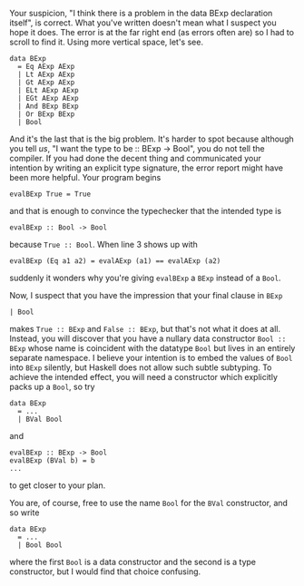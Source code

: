 Your suspicion, "I think there is a problem in the data BExp declaration itself", is correct. What you've written doesn't mean what I suspect you hope it does. The error is at the far right end (as errors often are) so I had to scroll to find it. Using more vertical space, let's see.

    data BExp
      = Eq AExp AExp
      | Lt AExp AExp
      | Gt AExp AExp
      | ELt AExp AExp
      | EGt AExp AExp
      | And BExp BExp
      | Or BExp BExp
      | Bool

And it's the last that is the big problem. It's harder to spot because although you tell *us*, "I want the type to be :: BExp -> Bool", you do not tell the compiler. If you had done the decent thing and communicated your intention by writing an explicit type signature, the error report might have been more helpful. Your program begins

    evalBExp True = True

and that is enough to convince the typechecker that the intended type is

    evalBExp :: Bool -> Bool

because `True :: Bool`. When line 3 shows up with

    evalBExp (Eq a1 a2) = evalAExp (a1) == evalAExp (a2)

suddenly it wonders why you're giving `evalBExp` a `BExp` instead of a `Bool`.

Now, I suspect that you have the impression that your final clause in `BExp`

    | Bool

makes `True :: BExp` and `False :: BExp`, but that's not what it does at all. Instead, you will discover that you have a nullary data constructor `Bool :: BExp` whose name is coincident with the datatype `Bool` but lives in an entirely separate namespace. I believe your intention is to embed the values of `Bool` into `BExp` silently, but Haskell does not allow such subtle subtyping. To achieve the intended effect, you will need a constructor which explicitly packs up a `Bool`, so try

    data BExp
      = ...
      | BVal Bool

and

    evalBExp :: BExp -> Bool
    evalBExp (BVal b) = b
    ...

to get closer to your plan.

You are, of course, free to use the name `Bool` for the `BVal` constructor, and so write

    data BExp
      = ...
      | Bool Bool

where the first `Bool` is a data constructor and the second is a type constructor, but I would find that choice confusing.
